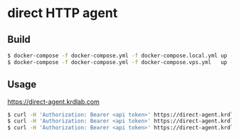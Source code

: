 # direct HTTP agent

## Build

```sh
$ docker-compose -f docker-compose.yml -f docker-compose.local.yml up -d
$ docker-compose -f docker-compose.yml -f docker-compose.vps.yml   up -d
```

## Usage

<https://direct-agent.krdlab.com>

```sh
$ curl -H 'Authorization: Bearer <api token>' https://direct-agent.krdlab.com/dapi/domains/${DOMAIN_ID}/talks
$ curl -H 'Authorization: Bearer <api token>' https://direct-agent.krdlab.com/webhooks
$ curl -H 'Authorization: Bearer <api token>' https://direct-agent.krdlab.com/control/restart
```
